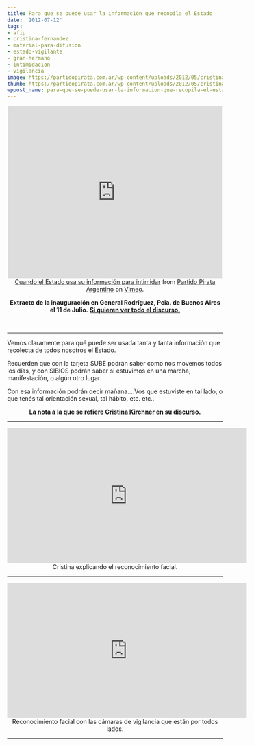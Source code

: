 ```yaml
---
title: Para que se puede usar la información que recopila el Estado
date: '2012-07-12'
tags:
- afip
- cristina-fernandez
- material-para-difusion
- estado-vigilante
- gran-hermano
- intimidacion
- vigilancia
image: https://partidopirata.com.ar/wp-content/uploads/2012/05/cristina-turner.jpg
thumb: https://partidopirata.com.ar/wp-content/uploads/2012/05/cristina-turner-150x150.jpg
wppost_name: para-que-se-puede-usar-la-informacion-que-recopila-el-estado
---
```


<center>
<iframe src="http://player.vimeo.com/video/45643951" frameborder="0" width="500" height="402"></iframe></center><center></center><center><a href="http://vimeo.com/45643951">Cuando el Estado usa su información para intimidar</a> from <a href="http://vimeo.com/user3611990">Partido Pirata Argentino</a> on <a href="http://vimeo.com">Vimeo</a>.</center>
<p style="text-align: center;"><strong>Extracto de la inauguración en General Rodríguez, Pcia. de Buenos Aires el 11 de Julio.</strong>
<strong> <a href="http://youtu.be/1sHsZmsRdKw" target="_blank">Si quieren ver todo el discurso.</a></strong></p>
&nbsp;

<hr />

Vemos claramente para qué puede ser usada tanta y tanta información que recolecta de todos nosotros el Estado.

Recuerden que con la tarjeta SUBE podrán saber como nos movemos todos los días, y con SIBIOS podrán saber si estuvimos en una marcha, manifestación, o algún otro lugar.

Con esa información podrán decir mañana....Vos que estuviste en tal lado, o que tenés tal orientación sexual, tal hábito, etc. etc..
<p style="text-align: center;">
<strong> <a href="http://www.ieco.clarin.com/economia/siquiera-curiosos-entran-preguntar_0_733126692.html" target="_blank">La nota a la que se refiere Cristina Kirchner en su discurso.</a></strong></p>


<hr />

<center>
<iframe src="http://www.youtube.com/embed/ZZnVuBHJ994" frameborder="0" width="560" height="315"></iframe>
Cristina explicando el reconocimiento facial.</center>

<hr />
<p style="text-align: center;"><iframe src="http://www.youtube.com/embed/ARWx6uWxHtU" frameborder="0" width="560" height="315"></iframe>
Reconocimiento facial con las cámaras de vigilancia que están por todos lados.</p>


<hr />
